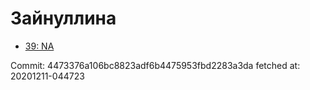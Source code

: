 # Зайнуллина
- [39: NA](39.md)

Commit: 4473376a106bc8823adf6b4475953fbd2283a3da
 fetched at: 20201211-044723
